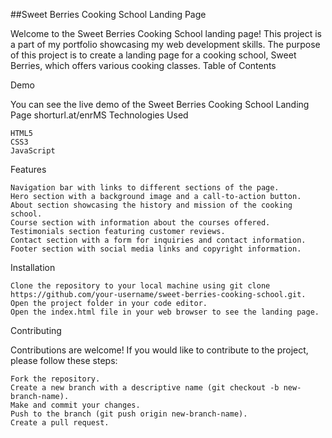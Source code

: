 ##Sweet Berries Cooking School Landing Page

Welcome to the Sweet Berries Cooking School landing page! This project is a part of my portfolio showcasing my web development skills. The purpose of this project is to create a landing page for a cooking school, Sweet Berries, which offers various cooking classes.
Table of Contents

Demo

You can see the live demo of the Sweet Berries Cooking School Landing Page shorturl.at/enrMS
Technologies Used

    HTML5
    CSS3
    JavaScript

Features

    Navigation bar with links to different sections of the page.
    Hero section with a background image and a call-to-action button.
    About section showcasing the history and mission of the cooking school.
    Course section with information about the courses offered.
    Testimonials section featuring customer reviews.
    Contact section with a form for inquiries and contact information.
    Footer section with social media links and copyright information.

Installation

    Clone the repository to your local machine using git clone https://github.com/your-username/sweet-berries-cooking-school.git.
    Open the project folder in your code editor.
    Open the index.html file in your web browser to see the landing page.

Contributing

Contributions are welcome! If you would like to contribute to the project, please follow these steps:

    Fork the repository.
    Create a new branch with a descriptive name (git checkout -b new-branch-name).
    Make and commit your changes.
    Push to the branch (git push origin new-branch-name).
    Create a pull request.
